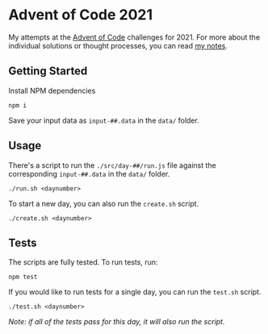 # Advent of Code 2021

My attempts at the [Advent of Code](https://adventofcode.com/2021/) challenges for 2021. For more about the individual solutions or thought processes, you can read [my notes](src/readme.md).


## Getting Started

Install NPM dependencies

```
npm i
```

Save your input data as `input-##.data` in the `data/` folder.

## Usage

There's a script to run the `./src/day-##/run.js` file against the corresponding `input-##.data` in the `data/` folder.

```
./run.sh <daynumber>
```

To start a new day, you can also run the `create.sh` script.

```
./create.sh <daynumber>
```

## Tests

The scripts are fully tested. To run tests, run:

```
npm test
```

If you would like to run tests for a single day, you can run the `test.sh` script.

```
./test.sh <daynumber>
```

*Note: if all of the tests pass for this day, it will also run the script.*